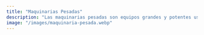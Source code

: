 ```yaml
---
title: "Maquinarias Pesadas"
description: "Las maquinarias pesadas son equipos grandes y potentes usados principalmente en construcción y minería para mover tierra y materiales pesados."
image: "/images/maquinaria-pesada.webp"
---
```

